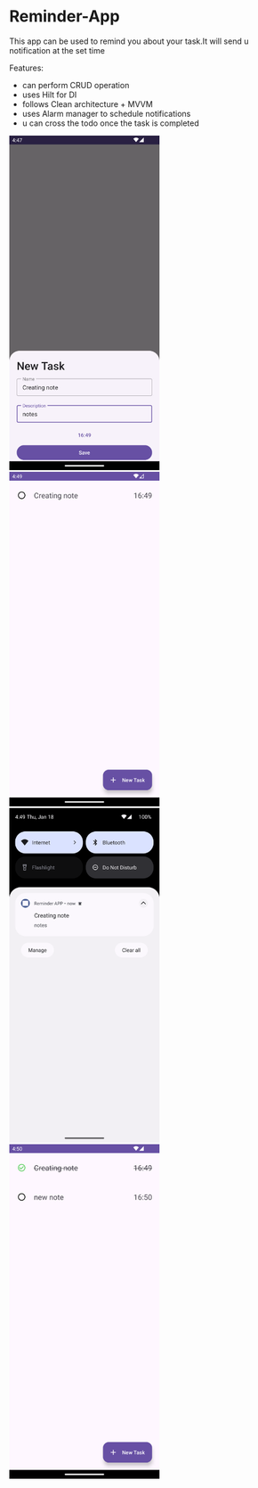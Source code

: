 # Reminder-App
This app can be used to remind you about your task.It will send u notification at the set time <br>

Features:<br>
- can perform CRUD operation
- uses Hilt for DI
- follows Clean architecture + MVVM
- uses Alarm manager to schedule notifications
- u can cross the todo once the task is completed

<img src="https://github.com/shalenMathew/Reminder-App/blob/master/gallery/1.png" alt="Splash_Screen" width="270" height="600">
<img src="https://github.com/shalenMathew/Reminder-App/blob/master/gallery/2.png" alt="Splash_Screen" width="270" height="600">
<img src="https://github.com/shalenMathew/Reminder-App/blob/master/gallery/3.png" alt="Splash_Screen" width="270" height="600">
<img src="https://github.com/shalenMathew/Reminder-App/blob/master/gallery/4.png" alt="Splash_Screen" width="270" height="600">


